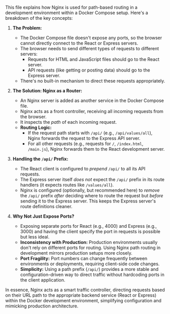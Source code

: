 This file explains how Nginx is used for path-based routing in a development environment within a Docker Compose setup. Here's a breakdown of the key concepts:

1. **The Problem:**
    
    - The Docker Compose file doesn't expose any ports, so the browser cannot directly connect to the React or Express servers.
    - The browser needs to send different types of requests to different servers:
        - Requests for HTML and JavaScript files should go to the React server.
        - API requests (like getting or posting data) should go to the Express server.
    - There's no built-in mechanism to direct these requests appropriately.
2. **The Solution: Nginx as a Router:**
    
    - An Nginx server is added as another service in the Docker Compose file.
    - Nginx acts as a front controller, receiving all incoming requests from the browser.
    - It inspects the _path_ of each incoming request.
    - **Routing Logic:**
        - If the request path starts with `/api/` (e.g., `/api/values/all`), Nginx forwards the request to the Express API server.
        - For all other requests (e.g., requests for `/`, `/index.html`, `/main.js`), Nginx forwards them to the React development server.
3. **Handling the `/api/` Prefix:**
    
    - The React client is configured to _prepend_ `/api/` to all its API requests.
    - The Express server itself _does not_ expect the `/api/` prefix in its route handlers (it expects routes like `/values/all`).
    - Nginx is configured (optionally, but recommended here) to _remove_ the `/api/` prefix _after_ deciding where to route the request but _before_ sending it to the Express server. This keeps the Express server's route definitions cleaner.
4. **Why Not Just Expose Ports?**
    
    - Exposing separate ports for React (e.g., 4000) and Express (e.g., 3000) and having the client specify the port in requests is possible but less ideal.
    - **Inconsistency with Production:** Production environments usually don't rely on different ports for routing. Using Nginx path routing in development mirrors production setups more closely.
    - **Port Fragility:** Port numbers can change frequently between environments or deployments, requiring client-side code changes.
    - **Simplicity:** Using a path prefix (`/api/`) provides a more stable and configuration-driven way to direct traffic without hardcoding ports in the client application.

In essence, Nginx acts as a smart traffic controller, directing requests based on their URL path to the appropriate backend service (React or Express) within the Docker development environment, simplifying configuration and mimicking production architecture.